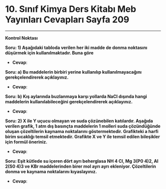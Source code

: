 # 10. Sınıf Kimya Ders Kitabı Meb Yayınları Cevapları Sayfa 209

---

**Kontrol Noktası**

**Soru: 1) Aşağıdaki tabloda verilen her iki madde de donma noktasını düşürmek için kullanılmaktadır. Buna göre**

-   **Cevap**:

**Soru: a) Bu maddelerin birbiri yerine kullanılıp kullanılmayacağını gerekçelendirerek açıklayınız.**

-   **Cevap**:

**Soru: b) Kış aylarında buzlanmaya karşı yollarda NaCI dışında hangi maddelerin kullanılabileceğini gerekçelendirerek açıklayınız.**

-   **Cevap**:

**Soru: 2) X ile Y uçucu olmayan ve suda çözünebilen katılardır. Aşağıda verilen grafik, 1 atm dış basınçta maddelerin 1 molleri suda çözündüğünde oluşan çözeltilerin kaynama noktalarını göstermektedir. Grafikteki a harfi birim sıcaklığı temsil etmektedir. Grafikte X ve Y ile temsil edilen bileşikler için formül öneriniz.**

-   **Cevap**:

**Soru: Eşit kütlede su içeren dört ayrı beherglasa NH 4 CI, Mg 3(P0 4)2, AI 2(S0 4)3 ve KBr maddelerinden birer mol ayrı ayrı ekleniyor. Çözeltilerin donma ve kaynama noktalarını kıyaslayınız.**

-   **Cevap**: